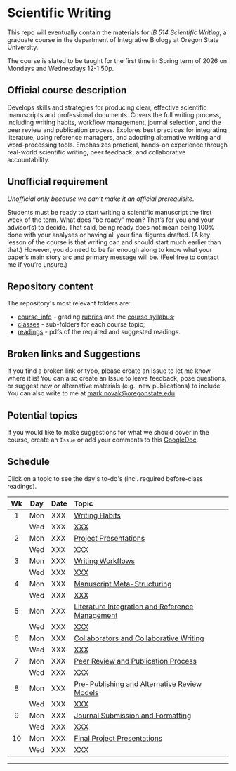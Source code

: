 # Scientific Writing
This repo will eventually contain the materials for _IB 514 Scientific Writing_, a graduate course in the department of Integrative Biology at Oregon State University.

The course is slated to be taught for the first time in Spring term of 2026 on Mondays and Wednesdays 12-1:50p.

## Official course description
Develops skills and strategies for producing clear, effective scientific manuscripts and professional documents. Covers the full writing process, including writing habits, workflow management, journal selection, and the peer review and publication process. Explores best practices for integrating literature, using reference managers, and adopting alternative writing and word-processing tools. Emphasizes practical, hands-on experience through real-world scientific writing, peer feedback, and collaborative accountability.

## Unofficial requirement
_Unofficial only because we can’t make it an official prerequisite._

Students must be ready to start writing a scientific manuscript the first week of the term.  What does “be ready” mean?  That’s for you and your advisor(s) to decide.  That said, being ready does not mean being 100% done with your analyses or having all your final figures drafted.  (A key lesson of the course is that writing can and should start much earlier than that.)  However, you do need to be far enough along to know what your paper’s main story arc and primary message will be. (Feel free to contact me if you’re unsure.)


## Repository content
The repository's most relevant folders are:
- [course_info](course_info/) -  grading [rubrics](course_info/rubrics/) and the [course syllabus](course_info/syllabus/syllabus.pdf);
- [classes](classes/) - sub-folders for each course topic;
- [readings](readings/) - pdfs of the required and suggested readings.


## Broken links and Suggestions
If you find a broken link or typo, please create an Issue to let me know where it is! You can also create an Issue to leave feedback, pose questions, or suggest new or alternative materials (e.g., new publications) to include. You can also write to me at mark.novak@oregonstate.edu.


## Potential topics
If you would like to make suggestions for what we should cover in the course, create an `Issue` or add your comments to this [GoogleDoc](https://docs.google.com/document/d/1859Pso6qjKtsYYzDdeIeb6kMisjx3tT7lTsLHW0632U/edit?usp=sharing).

## Schedule

Click on a topic to see the day's to-do's (incl. required before-class readings).

| Wk |  Day | Date | Topic |
|:-:|:-----:|:------|:------|
|1 | Mon | XXX  | [Writing Habits](classes/Habits) | 
|  | Wed | XXX  | [XXX](XXX) |
|2 | Mon | XXX  | [Project Presentations](classes/ProjectProposal) | 
|  | Wed | XXX  | [XXX](XXX) |
|3 | Mon | XXX  | [Writing Workflows](classes/Workflows) | 
|  | Wed | XXX  | [XXX](XXX) |
|4 | Mon | XXX | [Manuscript Meta-Structuring ](classes/MetaStructure) | 
|  | Wed | XXX  | [XXX](XXX) |
|5 | Mon | XXX | [Literature Integration and Reference Management ](classes/Literature) | 
|  | Wed | XXX  | [XXX](XXX) |
|6 | Mon | XXX  | [Collaborators and Collaborative Writing](classes/Collaboration) | 
|  | Wed | XXX  | [XXX](XXX) |
|7 | Mon | XXX | [Peer Review and Publication Process ](classes/PeerReview) | 
|  | Wed | XXX  | [XXX](XXX) |
|8 | Mon | XXX  | [Pre-Publishing and Alternative Review Models](classes/PrePublish) | 
|  | Wed | XXX  | [XXX](XXX) |
|9 | Mon | XXX  | [Journal Submission and Formatting](classes/JournalPrep) | 
|  | Wed | XXX  | [XXX](XXX) |
|10| Mon | XXX | [Final Project Presentations ](classes/ProjectReport) | 
|  | Wed | XXX  | [XXX](XXX) |

***